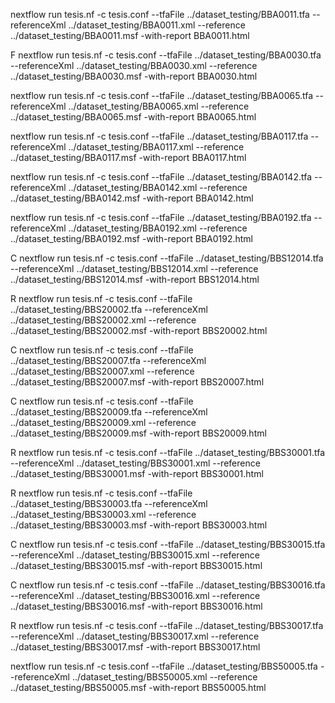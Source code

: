 nextflow run tesis.nf -c tesis.conf --tfaFile ../dataset_testing/BBA0011.tfa --referenceXml ../dataset_testing/BBA0011.xml --reference ../dataset_testing/BBA0011.msf -with-report BBA0011.html

F nextflow run tesis.nf -c tesis.conf --tfaFile ../dataset_testing/BBA0030.tfa --referenceXml ../dataset_testing/BBA0030.xml --reference ../dataset_testing/BBA0030.msf -with-report BBA0030.html

nextflow run tesis.nf -c tesis.conf --tfaFile ../dataset_testing/BBA0065.tfa --referenceXml ../dataset_testing/BBA0065.xml --reference ../dataset_testing/BBA0065.msf -with-report BBA0065.html

nextflow run tesis.nf -c tesis.conf --tfaFile ../dataset_testing/BBA0117.tfa --referenceXml ../dataset_testing/BBA0117.xml --reference ../dataset_testing/BBA0117.msf -with-report BBA0117.html

nextflow run tesis.nf -c tesis.conf --tfaFile ../dataset_testing/BBA0142.tfa --referenceXml ../dataset_testing/BBA0142.xml --reference ../dataset_testing/BBA0142.msf -with-report BBA0142.html

nextflow run tesis.nf -c tesis.conf --tfaFile ../dataset_testing/BBA0192.tfa --referenceXml ../dataset_testing/BBA0192.xml --reference ../dataset_testing/BBA0192.msf -with-report BBA0192.html

C nextflow run tesis.nf -c tesis.conf --tfaFile ../dataset_testing/BBS12014.tfa --referenceXml ../dataset_testing/BBS12014.xml --reference ../dataset_testing/BBS12014.msf -with-report BBS12014.html

R nextflow run tesis.nf -c tesis.conf --tfaFile ../dataset_testing/BBS20002.tfa --referenceXml ../dataset_testing/BBS20002.xml --reference ../dataset_testing/BBS20002.msf -with-report BBS20002.html

C nextflow run tesis.nf -c tesis.conf --tfaFile ../dataset_testing/BBS20007.tfa --referenceXml ../dataset_testing/BBS20007.xml --reference ../dataset_testing/BBS20007.msf -with-report BBS20007.html

C nextflow run tesis.nf -c tesis.conf --tfaFile ../dataset_testing/BBS20009.tfa --referenceXml ../dataset_testing/BBS20009.xml --reference ../dataset_testing/BBS20009.msf -with-report BBS20009.html

R nextflow run tesis.nf -c tesis.conf --tfaFile ../dataset_testing/BBS30001.tfa --referenceXml ../dataset_testing/BBS30001.xml --reference ../dataset_testing/BBS30001.msf -with-report BBS30001.html

R nextflow run tesis.nf -c tesis.conf --tfaFile ../dataset_testing/BBS30003.tfa --referenceXml ../dataset_testing/BBS30003.xml --reference ../dataset_testing/BBS30003.msf -with-report BBS30003.html

C nextflow run tesis.nf -c tesis.conf --tfaFile ../dataset_testing/BBS30015.tfa --referenceXml ../dataset_testing/BBS30015.xml --reference ../dataset_testing/BBS30015.msf -with-report BBS30015.html

C nextflow run tesis.nf -c tesis.conf --tfaFile ../dataset_testing/BBS30016.tfa --referenceXml ../dataset_testing/BBS30016.xml --reference ../dataset_testing/BBS30016.msf -with-report BBS30016.html

R nextflow run tesis.nf -c tesis.conf --tfaFile ../dataset_testing/BBS30017.tfa --referenceXml ../dataset_testing/BBS30017.xml --reference ../dataset_testing/BBS30017.msf -with-report BBS30017.html

nextflow run tesis.nf -c tesis.conf --tfaFile ../dataset_testing/BBS50005.tfa --referenceXml ../dataset_testing/BBS50005.xml --reference ../dataset_testing/BBS50005.msf -with-report BBS50005.html

